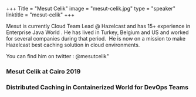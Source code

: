 +++ 
Title = "Mesut Celik" 
image = "mesut-celik.jpg"
type = "speaker" 
linktitle = "mesut-celik" 
+++

Mesut is currently Cloud Team Lead @ Hazelcast and has 15+ experience in Enterprise Java World . He has lived in Turkey, Belgium and US and worked for several companies during that period.  He is now on a mission to make Hazelcast best caching solution in cloud environments.

You can find him on twitter : @mesutcelik"

### Mesut Celik at Cairo 2019

### Distributed Caching in Containerized World for DevOps Teams